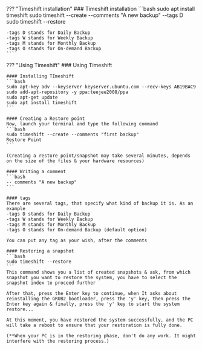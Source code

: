 ??? "Timeshift installation"
    ### Timeshift installation
    ```bash
    sudo apt install timeshift
    sudo timeshift --create --comments "A new backup" --tags D
    sudo timeshift --restore

    -tags D stands for Daily Backup
    -tags W stands for Weekly Backup
    -tags M stands for Monthly Backup
    -tags O stands for On-demand Backup
    ```

??? "Using Timeshift"
    ### Using Timeshift
    
    #### Installing TImeshift
    ```bash
    sudo apt-key adv --keyserver keyserver.ubuntu.com --recv-keys AB19BAC9
    sudo add-apt-repository -y ppa:teejee2008/ppa
    sudo apt-get update
    sudo apt install timeshift
    ```

    #### Creating a Restore point
    Now, launch your terminal and type the following command
    ```bash
    sudo timeshift --create --comments "first backup"
    Restore Point
    ```

    (Creating a restore point/snapshot may take several minutes, depends on the size of the files & your hardware resources)

    #### Writing a comment
    ```bash
    -- comments "A new backup"
    ```
    
    #### tags
    There are several tags, that specify what kind of backup it is. As an example
    -tags D stands for Daily Backup
    -tags W stands for Weekly Backup
    -tags M stands for Monthly Backup
    -tags O stands for On-demand Backup (default option)

    You can put any tag as your wish, after the comments
    
    #### Restoring a snapshot
    ```bash
    sudo timeshift --restore
    ```
    This command shows you a list of created snapshots & ask, from which snapshot you want to restore the system, you have to select the snapshot index to proceed further

    After that, press the Enter key to continue, when It asks about reinstalling the GRUB2 bootloader, press the 'y' key, then press the Enter key again & finally, press the 'y' key to start the system restore...

    At this moment, you have restored the system successfully, and the PC will take a reboot to ensure that your restoration is fully done.

    (**When your PC is in the restoring phase, don't do any work. It might interfere with the restoring process.)
